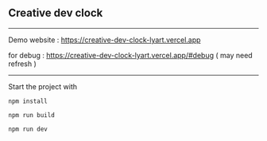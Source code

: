 ## Creative dev clock

---

Demo website : https://creative-dev-clock-lyart.vercel.app

for debug : https://creative-dev-clock-lyart.vercel.app/#debug ( may need refresh )


--- 

Start the project with

``` npm install ```

``` npm run build ```

``` npm run dev ```
